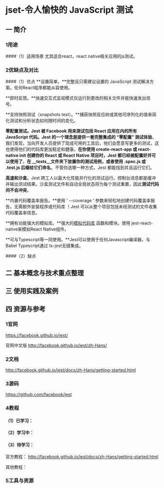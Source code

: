 # jset-令人愉快的 JavaScript 测试

## 一 简介

### 1用途
####（1）适用场景
尤其适合react，react native相关应用的js测试。

### 2优缺点及对比
####（1）优点
**设置简单。**完整且只需建议设置的 JavaScript 测试解决方案。任何React程序都能从容使用。

**即时反馈。**快速交互式监视模式仅运行到更改的相关文件并能快速发出信号。

**支持快照测试（snapshots test）。**捕获快照反应树或其他可序列化的值来简化测试和分析状态如何随时间的变化。

**零配置测试。**Jest 被 Facebook 用来测试包括 React 应用在内的所有 JavaScript 代码。Jest 的一个理念是提供**一套完整集成的 “零配置” 测试体验**。我们发现，当向开发人员提供了现成可用的工具后，他们会愿意写更多的测试，这也使得他们的代码库更加稳定和健康。**在你使用 create-react-app 或 react-native init 创建你的 React 或 React Native 项目时，Jest 都已经被配置好并可以使用了**。**在 __tests__文件夹下放置你的测试用例，或者使用 .spec.js 或 .test.js 后缀给它们命名**。不管你选哪一种方式，Jest 都能找到并且运行它们。

**高速和沙盒**。Jest 跨工人以最大化性能并行化的测试运行。控制台消息都是缓冲并输出测试结果。沙盒测试文件和自动全局状态将为每个测试重置，因此**测试代码间不会冲突**。

**内置代码覆盖率报告。**使用 ' --coverage ' 参数来轻松地创建代码覆盖率报告。无需额外安装程序或代码库 ！Jest 可以从整个项目包括未经测试的文件收集代码覆盖率信息。

**拥有功能强大的模拟库。**强大的[模拟代码库](http://facebook.github.io/jest/docs/mock-functions.html) 函数和模块。使用 jest-react-native来模拟React Native组件。

**可与Typescript等一同使用。**Jest可以使用于任何Javascript编译器，与Babel Typescript通过 ts-jest无缝集成。

####（2）缺点


## 二 基本概念与技术重点整理

## 三 使用实践及案例

## 

## 四 资源与参考

### 1官网
https://facebook.github.io/jest/

官网中文版
http://facebook.github.io/jest/zh-Hans/

### 2文档
http://facebook.github.io/jest/docs/zh-Hans/getting-started.html

### 3源码
https://github.com/facebook/jest

### 4教程
#### （1）已学习：



#### （2）学习中：



#### （3）待学习：
官方教程：
http://facebook.github.io/jest/docs/zh-Hans/getting-started.html

其他教程：

### 5工具与资源



